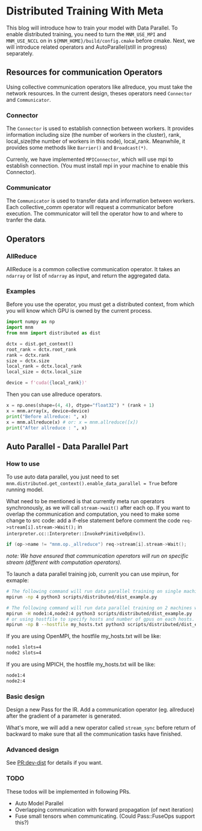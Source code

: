 # Distributed Training With Meta

This blog will introduce how to train your model with Data Parallel.
To enable distributed training, you need to turn the `MNM_USE_MPI` and `MNM_USE_NCCL` on in `${MNM_HOME}/build/config.cmake` before cmake.
Next, we will introduce related operators and AutoParallel(still in progress) separately.

## Resources for communication Operators

Using collective communication operators like allreduce, you must take the network resources.
In the current design, theses operators need `Connector` and `Communicator`.

### Connector

The `Connector` is used to establish connection between workers. It provides information including size (the number of workers in the cluster), rank, local_size(the number of workers in this node), local_rank. Meanwhile, it provides some methods like `Barrier()` and `Broadcast(*)`.

Currenly, we have implemented `MPIConnector`, which will use mpi to establish connection. (You must install mpi in your machine to enable this Connector).

### Communicator

The `Communicator` is used to transfer data and information between workers. Each collective_comm operator will request a communicator before execution. The communicator will tell the operator how to and where to tranfer the data.

## Operators

### AllReduce

AllReduce is a common collective communication operator. It takes an `ndarray` or list of `ndarray` as input, and return the aggregated data.

### Examples

Before you use the operator, you must get a distributed context, from which you will know which GPU is owned by the current process.

``` python
import numpy as np
import mnm
from mnm import distributed as dist

dctx = dist.get_context()
root_rank = dctx.root_rank
rank = dctx.rank
size = dctx.size
local_rank = dctx.local_rank
local_size = dctx.local_size

device = f'cuda({local_rank})'
```

Then you can use allreduce operators.

``` python
x = np.ones(shape=(4, 4), dtype="float32") * (rank + 1)
x = mnm.array(x, device=device)
print("Before allreduce: ", x)
x = mnm.allreduce(x) # or: x = mnm.allreduce([x])
print("After allreduce : ", x)
```

## Auto Parallel - Data Parallel Part

### How to use

To use auto data parallel, you just need to set `mnm.distributed.get_context().enable_data_parallel = True` before running model.

What need to be mentioned is that currently meta run operators synchronously, as we will call `stream->wait()` after each op. If you want to overlap the communication and computation, you need to make some change to src code: add a if-else statement before comment the code `req->stream[i].stream->Wait();` in `interpreter.cc::Interpreter::InvokePrimitiveOpEnv()`.

``` cpp
if (op->name != "mnm.op._allreduce") req->stream[i].stream->Wait();
```

*note: We have ensured that communication operators will run on specific stream (different with computation operators).*

To launch a data parallel training job, currenlt you can use mpirun, for exmaple:

```bash
# The following command will run data parallel training on single machine with 4 gpus.
mpirun -np 4 python3 scripts/distributed/dist_example.py

# The following command will run data parallel training on 2 machines with 4 gpus each.
mpirun -H node1:4,node2:4 python3 scripts/distributed/dist_example.py
# or using hostfile to specify hosts and number of gpus on each hosts.
mpirun -np 8 --hostfile my_hosts.txt python3 scripts/distributed/dist_example.py
```

If you are using OpenMPI, the hostfile my_hosts.txt will be like:

```txt
node1 slots=4
node2 slots=4
```

If you are using MPICH, the hostfile my_hosts.txt will be like:

```txt
node1:4
node2:4
```

### Basic design

Design a new Pass for the IR. Add a communication operator (eg. allreduce) after the gradient of a parameter is generated.

What's more, we will add a new operator called `stream_sync` before return of backward to make sure that all the communication tasks have finished.

### Advanced design

See [PR:dev-dist](https://github.com/meta-project/meta/pull/201) for details if you want.

### TODO

These todos will be implemented in following PRs.

* Auto Model Parallel
* Overlapping communication with forward propagation (of next iteration)
* Fuse small tensors when communicating. (Could Pass::FuseOps support this?)
